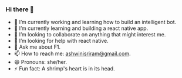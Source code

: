 ### Hi there 👋

<!--
**Ashwini-Sriram/Ashwini-Sriram** is a ✨ _special_ ✨ repository because its `README.md` (this file) appears on your GitHub profile.

Here are some ideas to get you started:
-->
- 🔭 I’m currently working and learning how to build an intelligent bot.
- 🌱 I’m currently learning and building a react native app.
- 👯 I’m looking to collaborate on anything that might interest me.
- 🤔 I’m looking for help with react native. 
- 💬 Ask me about F1.
- 📫 How to reach me: ashwinisriram@gmail.com.
- 😄 Pronouns: she/her.
- ⚡ Fun fact: A shrimp's heart is in its head.
